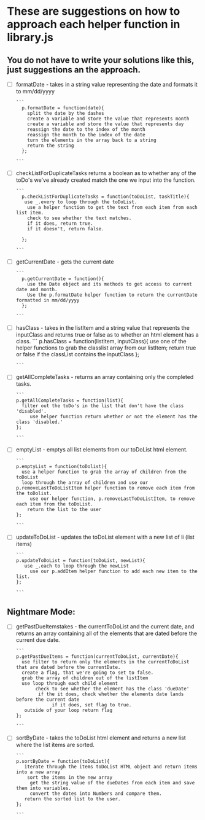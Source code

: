 # These are suggestions on how to approach each helper function in library.js

## You do not have to write your solutions like this, just suggestions an the approach.


* [ ] formatDate - takes in a string value representing the date and formats it to mm/dd/yyyy

      ```
        p.formatDate = function(date){
          split the date by the dashes
          create a variable and store the value that represents month
          create a variable and store the value that represents day
          reassign the date to the index of the month
          reassign the month to the index of the date
          turn the elements in the array back to a string
          return the string
        };

      ```

* [ ] checkListForDuplicateTasks returns a boolean as to whether any of the toDo's we've already created match the one we input into the function.

      ```
        p.checkListForDuplicateTasks = function(toDoList, taskTitle){
         use _.every to loop through the toDoList.
          use a helper function to get the text from each item from each list item.
          check to see whether the text matches.
          if it does, return true.
          if it doesn't, return false.
          
        };

      ```
* [ ] getCurrentDate - gets the current date

      ```
        p.getCurrentDate = function(){
          use the Date object and its methods to get access to current date and month.
          Use the p.formatDate helper function to return the currentDate formatted in mm/dd/yyyy
        };

      ```
* [ ] hasClass - takes in the listItem and a string value that represents the inputClass and returns true or false as to whether an html element has a class.
      ```
      p.hasClass = function(listItem, inputClass){
        use one of the helper functions to grab the classlist array from our listItem;
        return true or false if the classList contains the inputClass
      };

      ```

* [ ] getAllCompleteTasks - returns an array containing only the completed tasks.

      ```
      p.getAllCompleteTasks = function(list){
        filter out the toDo's in the list that don't have the class 'disabled'.
           use helper function return whether or not the element has the class 'disabled.'
      };

      ```

* [ ] emptyList - emptys all list elements from our toDoList html element.

      ```
      p.emptyList = function(toDolist){
        use a helper function to grab the array of children from the toDoList
        loop through the array of children and use our p.removeLastToDoListItem helper function to remove each item from the toDolist.
           use our helper function, p.removeLastToDoListItem, to remove each item from the toDoList.
          return the list to the user
      };

      ```

* [ ] updateToDoList - updates the toDoList element with a new list of li (list items)

      ```
      p.updateToDoList = function(toDoList, newList){
         use _.each to loop through the newList 
           use our p.addItem helper function to add each new item to the list.
      };

      ```

## Nightmare Mode:

* [ ] getPastDueItemstakes -  the currentToDoList and the current date, and returns an array containing all of the elements that are dated before the current due date.

      ```
      p.getPastDueItems = function(currentToDoList, currentDate){
        use filter to return only the elements in the currentToDoList that are dated before the currentDate.
        create a flag, that we're going to set to false.
        grab the array of children out of the listItem
        use loop through each child element
             check to see whether the element has the class 'dueDate'
              if the it does, check whether the elements date lands before the current date
                   if it does, set flag to true.
         outside of your loop return flag   
      };

      ```

* [ ] sortByDate - takes the toDoList html element and returns a new list where the list items are sorted.

      ```
      p.sortByDate = function(toDoList){
         iterate through the items toDoList HTML object and return items into a new array
          sort the items in the new array
           get the string value of the dueDates from each item and save them into variables.
           convert the dates into Numbers and compare them.
         return the sorted list to the user.
      };

      ```
